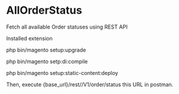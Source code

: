 # AllOrderStatus
Fetch all available Order statuses using REST API

Installed extension

php bin/magento setup:upgrade

php bin/magento setp:di:compile

php bin/magento setup:static-content:deploy

Then, execute {base_url}/rest//V1/order/status this URL in postman.
